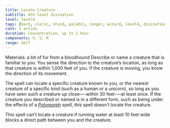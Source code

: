 ```yaml
---
title: Locate Creature
subtitle: 4th-level divination
level: level4
tags: [bard, cleric, druid, paladin, ranger, wizard, level4, divination]
cast: 1 action
duration: Concentration, up to 1 hour
components: V, S, M
range: Self
---
```

Materials: a bit of fur from a bloodhound
Describe or name a creature that is familiar to you. You sense the direction to the creature’s location, as long as that creature is within 1,000 feet of you. If the creature is moving, you know the direction of its movement.

The spell can locate a specific creature known to you, or the nearest creature of a specific kind (such as a human or a unicorn), so long as you have seen such a creature up close—-within 30 feet-—at least once. If the creature you described or named is in a different form, such as being under the effects of a *[Polymorph](polymorph)* spell, this spell doesn’t locate the creature.

This spell can’t locate a creature if running water at least 10 feet wide blocks a direct path between you and the creature.
